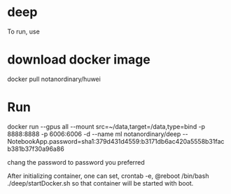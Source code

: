 # deep

To run, use 

# download docker image
docker pull notanordinary/huwei
# Run
docker run --gpus all --mount src=~/data,target=/data,type=bind -p 8888:8888 -p 6006:6006 -d --name ml notanordinary/deep --NotebookApp.password=sha1:379d431d4559:b3171db6ac420a5558b31facb381b37f30a96a86

chang the password to password you preferred

After initializing container, one can set, crontab -e,
@reboot /bin/bash ./deep/startDocker.sh
so that container will be started with boot.



